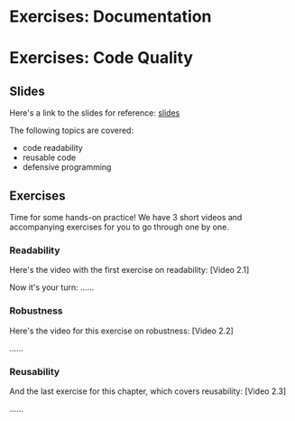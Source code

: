 # Exercises: Documentation

# Exercises: Code Quality

## Slides

Here's a link to the slides for reference: [slides](https://github.com/UtrechtUniversity/workshop-computational-reproducibility/blob/master/slides/slides_documentation.html) 

The following topics are covered:
* code readability
* reusable code
* defensive programming

## Exercises

Time for some hands-on practice! We have 3 short videos and accompanying exercises for you to go through one by one.

### Readability

Here's the video with the first exercise on readability: [Video 2.1]

Now it's your turn:
......

### Robustness

Here's the video for this exercise on robustness: [Video 2.2]

......

### Reusability

And the last exercise for this chapter, which covers reusability: [Video 2.3]

......
